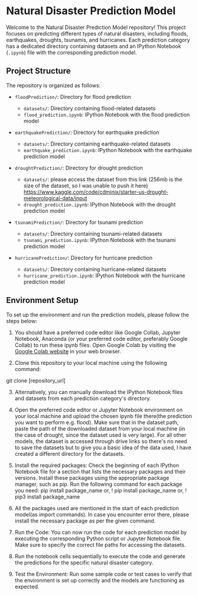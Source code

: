 # Natural Disaster Prediction Model

Welcome to the Natural Disaster Prediction Model repository! This project focuses on predicting different types of natural disasters, including floods, earthquakes, droughts, tsunamis, and hurricanes. Each prediction category has a dedicated directory containing datasets and an IPython Notebook (`.ipynb`) file with the corresponding prediction model.

## Project Structure

The repository is organized as follows:

- `floodPrediction/`: Directory for flood prediction
    - `datasets/`: Directory containing flood-related datasets
    - `flood_prediction.ipynb`: IPython Notebook with the flood prediction model

- `earthquakePrediction/`: Directory for earthquake prediction
    - `datasets/`: Directory containing earthquake-related datasets
    - `earthquake_prediction.ipynb`: IPython Notebook with the earthquake prediction model

- `droughtPrediction/`: Directory for drought prediction
    - `datasets/`: please access the dataset from this link (256mb is the size of the dataset, so I was unable to push it here)   https://www.kaggle.com/code/cdminix/starter-us-drought-meteorological-data/input
    - `drought_prediction.ipynb`: IPython Notebook with the drought prediction model

- `tsunamiPrediction/`: Directory for tsunami prediction
    - `datasets/`: Directory containing tsunami-related datasets
    - `tsunami_prediction.ipynb`: IPython Notebook with the tsunami prediction model

- `hurricanePrediction/`: Directory for hurricane prediction
    - `datasets/`: Directory containing hurricane-related datasets
    - `hurricane_prediction.ipynb`: IPython Notebook with the hurricane prediction model

## Environment Setup

To set up the environment and run the prediction models, please follow the steps below:
1. You should have a preferred code editor like Google Collab, Jupyter Notebook, Anaconda (or your preferred code editor, preferably Google Collab) to run these ipynb files.
       Open Google Colab by visiting the [Google Colab website](https://colab.research.google.com/) in your web browser.

2. Clone this repository to your local machine using the following command:

git clone [repository_url]

3. Alternatively, you can manually download the IPython Notebook files and datasets from each prediction category's directory.

4. Open the preferred code editor or Jupyter Notebook environment on your local machine and upload the chosen ipynb file there(the prediction you want to perform e.g. flood). Make sure that in the dataset path, paste the path of the downloaded dataset from your local machine (in the case of drought, since the dataset used is very large). For all other models, the dataset is accessed through drive links so there's no need to save the datasets but to give you a basic idea of the data used, I have created a different directory for the datasets.

5. Install the required packages: Check the beginning of each IPython Notebook file for a section that lists the necessary packages and their versions. Install these packages using the appropriate package manager, such as pip. Run the following command for each package you need:
   pip install package_name
   or, ! pip install package_name
   or, ! pip3 install package_name
   
6. All the packages used are mentioned in the start of each prediction model(as import commands). In case you encounter error there, please install the necessary package as per the given command.
   
7. Run the Code: You can now run the code for each prediction model by executing the corresponding Python script or Jupyter Notebook file. Make sure to specify the correct file paths for accessing the datasets.
   
8. Run the notebook cells sequentially to execute the code and generate the predictions for the specific natural disaster category.
   
9. Test the Environment: Run some sample code or test cases to verify that the environment is set up correctly and the models are functioning as expected.
